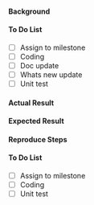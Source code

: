 <!-- Two templates to create new issue, choose the best fit -->
<!-- Feature/Enhancement -->
#### Background <!-- RFC or feature description -->
#### To Do List
  - [ ] Assign to milestone <!-- Must be major or minor milestone -->
  - [ ] Coding
  - [ ] Doc update
  - [ ] Whats new update <!-- If feature is visible to user -->
  - [ ] Unit test
  
<!-- Bug -->
<!-- Anything doesn't work as expected is a bug, including code, doc and test -->
#### Actual Result
#### Expected Result
#### Reproduce Steps
#### To Do List
  - [ ] Assign to milestone
  - [ ] Coding
  - [ ] Unit test
